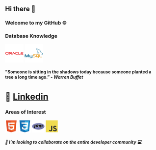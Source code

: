 ## **Hi there** 👋
### Welcome to my GitHub :copyright:

### Database Knowledge

<div>
  <img src="https://github.com/devicons/devicon/blob/v2.16.0/icons/oracle/oracle-original.svg" height="60" alt="Oracle"/>
  <img src= "https://github.com/devicons/devicon/blob/master/icons/mysql/mysql-original-wordmark.svg" height="60" alt="MySQL"/>
</div>


#### "Someone is sitting in the shadows today because someone planted a tree a long time ago.” - *Warren Buffet*
# :link: [Linkedin](https://www.linkedin.com/in/odairpanizzijunior/)

### Areas of Interest
<div>
  <img src="https://github.com/devicons/devicon/blob/v2.16.0/icons/html5/html5-original.svg" height="40" alt="HTML5"/>
  <img src="https://github.com/devicons/devicon/blob/v2.16.0/icons/css3/css3-original.svg" height="40" alt="CSS3"/>
  <img src="https://github.com/devicons/devicon/blob/v2.16.0/icons/php/php-original.svg" height="40" alt="PHP"/>
  <img src="https://github.com/devicons/devicon/blob/v2.16.0/icons/javascript/javascript-original.svg" height="40" alt="JS"/>
</div>

   ##### 👯 I’m looking to collaborate on the entire developer community :computer:
  
<!--
**OdairPanizziJunior/OdairPanizziJunior** is a ✨ _special_ ✨ repository because its `README.md` (this file) appears on your GitHub profile.


Here are some ideas to get you started:

- 🔭 I’m currently working on ...
- 🌱 I’m currently learning ...
- 👯 I’m looking to collaborate on ...
- 🤔 I’m looking for help with ...
- 💬 Ask me about ...
- 📫 How to reach me: ...
- 😄 Pronouns: ...
- ⚡ Fun fact: ...
##### :books: 
##### :construction_worker: I’m currently working on JBS Foods
-->

